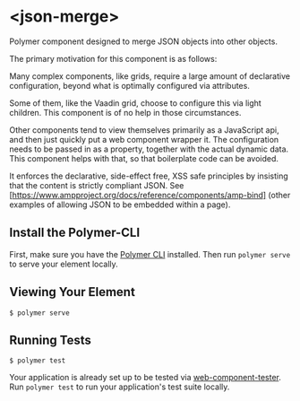 # \<json-merge\>

Polymer component designed to merge JSON objects into other objects.

The primary motivation for this component is as follows:

Many complex components, like grids, require a large amount of declarative configuration, beyond what is optimally configured via attributes.

Some of them, like the Vaadin grid, choose to configure this via light children.  This component is of no help in those circumstances.

Other components tend to view themselves primarily as a JavaScript api, and then just quickly put a web component wrapper it.  The configuration needs to be passed in as a property, together with the actual dynamic data.  This component helps with that, so that boilerplate code can be avoided.

It enforces the declarative, side-effect free, XSS safe principles by insisting that the content is strictly compliant JSON.  See [https://www.ampproject.org/docs/reference/components/amp-bind] (other examples of allowing JSON to be embedded within a page).

## Install the Polymer-CLI

First, make sure you have the [Polymer CLI](https://www.npmjs.com/package/polymer-cli) installed. Then run `polymer serve` to serve your element locally.

## Viewing Your Element

```
$ polymer serve
```

## Running Tests

```
$ polymer test
```

Your application is already set up to be tested via [web-component-tester](https://github.com/Polymer/web-component-tester). Run `polymer test` to run your application's test suite locally.
